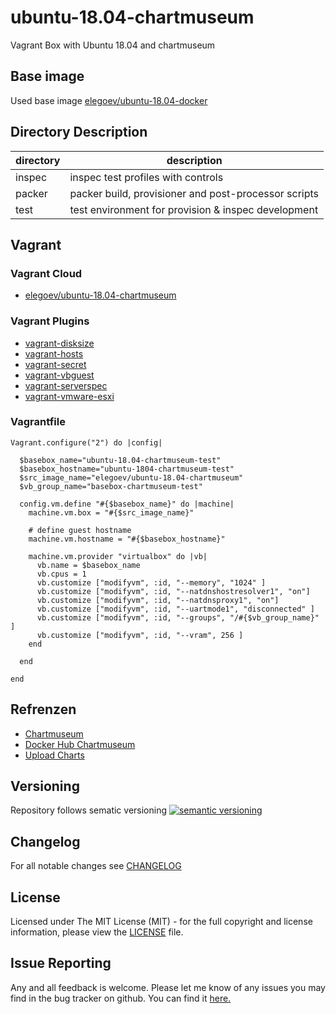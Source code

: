 # ubuntu-18.04-chartmuseum

Vagrant Box with Ubuntu 18.04 and chartmuseum

## Base image

Used base image [elegoev/ubuntu-18.04-docker](https://app.vagrantup.com/elegoev/boxes/ubuntu-18.04-docker)

## Directory Description

| directory | description                                          |
|-----------|------------------------------------------------------|
| inspec    | inspec test profiles with controls                   |
| packer    | packer build, provisioner and post-processor scripts |
| test      | test environment for provision & inspec development  |

## Vagrant

### Vagrant Cloud

- [elegoev/ubuntu-18.04-chartmuseum](https://app.vagrantup.com/elegoev/boxes/ubuntu-18.04-chartmuseum)

### Vagrant Plugins

- [vagrant-disksize](https://github.com/sprotheroe/vagrant-disksize)
- [vagrant-hosts](https://github.com/oscar-stack/vagrant-hosts)
- [vagrant-secret](https://github.com/tcnksm/vagrant-secret)
- [vagrant-vbguest](https://github.com/dotless-de/vagrant-vbguest)
- [vagrant-serverspec](https://github.com/vvchik/vagrant-serverspec)
- [vagrant-vmware-esxi](https://github.com/josenk/vagrant-vmware-esxi)

### Vagrantfile

    Vagrant.configure("2") do |config|

      $basebox_name="ubuntu-18.04-chartmuseum-test"
      $basebox_hostname="ubuntu-1804-chartmuseum-test"
      $src_image_name="elegoev/ubuntu-18.04-chartmuseum"
      $vb_group_name="basebox-chartmuseum-test"

      config.vm.define "#{$basebox_name}" do |machine|
        machine.vm.box = "#{$src_image_name}"
    
        # define guest hostname
        machine.vm.hostname = "#{$basebox_hostname}"

        machine.vm.provider "virtualbox" do |vb|
          vb.name = $basebox_name
          vb.cpus = 1
          vb.customize ["modifyvm", :id, "--memory", "1024" ]
          vb.customize ["modifyvm", :id, "--natdnshostresolver1", "on"]
          vb.customize ["modifyvm", :id, "--natdnsproxy1", "on"]
          vb.customize ["modifyvm", :id, "--uartmode1", "disconnected" ]
          vb.customize ["modifyvm", :id, "--groups", "/#{$vb_group_name}" ]
          vb.customize ["modifyvm", :id, "--vram", 256 ]
        end

      end   

    end

## Refrenzen

- [Chartmuseum](https://chartmuseum.com/)
- [Docker Hub Chartmuseum](https://hub.docker.com/u/chartmuseum)
- [Upload Charts](https://chartmuseum.com/docs/#uploading-a-chart-package)

## Versioning

Repository follows sematic versioning  [![semantic versioning](https://img.shields.io/badge/semver-2.0.0-green.svg)](http://semver.org)

## Changelog

For all notable changes see [CHANGELOG](https://github.com/elegoev/basebox-ubuntu-18.04-chartmuseum/blob/master/CHANGELOG.md)

## License

Licensed under The MIT License (MIT) - for the full copyright and license information, please view the [LICENSE](https://github.com/elegoev/basebox-ubuntu-18.04-chartmuseum/blob/master/LICENSE) file.

## Issue Reporting

Any and all feedback is welcome.  Please let me know of any issues you may find in the bug tracker on github. You can find it [here.](https://github.com/elegoev/basebox-ubuntu-18.04-chartmuseum/issues)
